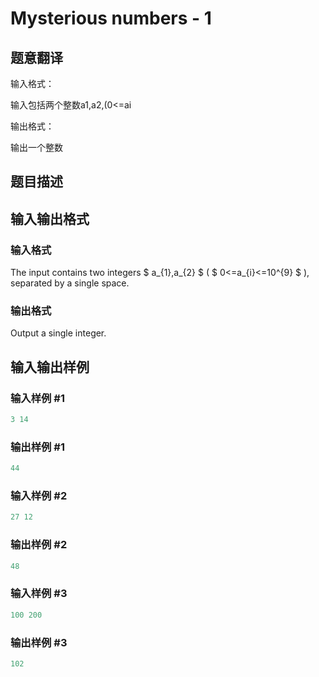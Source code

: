 # Mysterious numbers - 1

## 题意翻译

输入格式：

输入包括两个整数a1,a2,(0<=ai

输出格式：

输出一个整数

## 题目描述

## 输入输出格式

### 输入格式

The input contains two integers $ a_{1},a_{2} $ ( $ 0<=a_{i}<=10^{9} $ ), separated by a single space.

### 输出格式

Output a single integer.

## 输入输出样例

### 输入样例 #1

```cpp
3 14

```
### 输出样例 #1

```cpp
44

```
### 输入样例 #2

```cpp
27 12

```
### 输出样例 #2

```cpp
48

```
### 输入样例 #3

```cpp
100 200

```
### 输出样例 #3

```cpp
102

```
